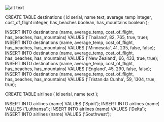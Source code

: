 

![alt text](http://url/to/01_challenge.png)




CREATE TABLE destinations (
  id serial,
  name text,
  average_temp integer,
 cost_of_flight integer,
 has_beaches boolean,
has_mountains boolean
);

INSERT INTO destinations (name, average_temp, cost_of_flight, has_beaches, has_mountains) VALUES ('Thailand', 82, 765, true, true);
INSERT INTO destinations (name, average_temp, cost_of_flight, has_beaches, has_mountains) VALUES ('Minnesota', 41, 235, false, false);
INSERT INTO destinations (name, average_temp, cost_of_flight, has_beaches, has_mountains) VALUES ('New Zealand', 66, 433, true, true);
INSERT INTO destinations (name, average_temp, cost_of_flight, has_beaches, has_mountains) VALUES ('England', 45, 290, false, false);
INSERT INTO destinations (name, average_temp, cost_of_flight, has_beaches, has_mountains) VALUES ('Tristan da Cunha', 59, 1304, true, true);

CREATE TABLE airlines (
  id serial,
  name text
);

INSERT INTO airlines (name) VALUES ('Spirit');
INSERT INTO airlines (name) VALUES ('Lufthansa');
INSERT INTO airlines (name) VALUES ('Delta');
INSERT INTO airlines (name) VALUES ('Southwest');







  